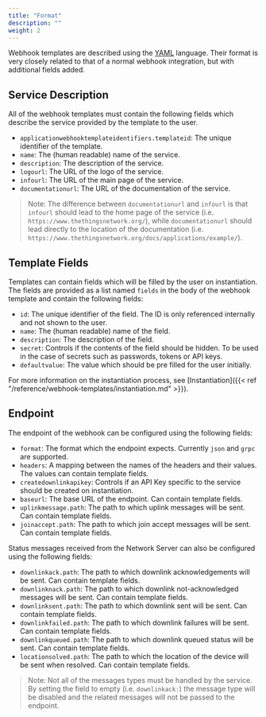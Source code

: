 ```yaml
---
title: "Format"
description: ""
weight: 2
---
```


Webhook templates are described using the [YAML](https://yaml.org/) language. Their format is very closely related to that of a normal webhook integration, but with additional fields added.

## Service Description

All of the webhook templates must contain the following fields which describe the service provided by the template to the user.

- `applicationwebhooktemplateidentifiers.templateid`: The unique identifier of the template.
- `name`: The (human readable) name of the service.
- `description`: The description of the service.
- `logourl`: The URL of the logo of the service.
- `infourl`: The URL of the main page of the service.
- `documentationurl`: The URL of the documentation of the service. 

> Note: The difference between `documentationurl` and `infourl` is that `infourl` should lead to the home page of the service (i.e. `https://www.thethingsnetwork.org/`), while `documentationurl` should lead directly to the location of the documentation (i.e. `https://www.thethingsnetwork.org/docs/applications/example/`).

## Template Fields

Templates can contain fields which will be filled by the user on instantiation. The fields are provided as a list named `fields` in the body of the webhook template and contain the following fields:

- `id`: The unique identifier of the field. The ID is only referenced internally and not shown to the user.
- `name`: The (human readable) name of the field.
- `description`: The description of the field.
- `secret`: Controls if the contents of the field should be hidden. To be used in the case of secrets such as passwords, tokens or API keys.
- `defaultvalue`: The value which should be pre filled for the user initially.

For more information on the instantiation process, see [Instantiation]({{< ref "/reference/webhook-templates/instantiation.md" >}}).

## Endpoint

The endpoint of the webhook can be configured using the following fields:

- `format`: The format which the endpoint expects. Currently `json` and `grpc` are supported.
- `headers`: A mapping between the names of the headers and their values. The values can contain template fields.
- `createdownlinkapikey`: Controls if an API Key specific to the service should be created on instantiation.
- `baseurl`: The base URL of the endpoint. Can contain template fields. 
- `uplinkmessage.path`: The path to which uplink messages will be sent. Can contain template fields.
- `joinaccept.path`: The path to which join accept messages will be sent. Can contain template fields.

Status messages received from the Network Server can also be configured using the following fields:

- `downlinkack.path`: The path to which downlink acknowledgements will be sent. Can contain template fields.
- `downlinknack.path`: The path to which downlink not-acknowledged messages will be sent. Can contain template fields.
- `downlinksent.path`: The path to which downlink sent will be sent. Can contain template fields.
- `downlinkfailed.path`: The path to which downlink failures will be sent. Can contain template fields.
- `downlinkqueued.path`: The path to which downlink queued status will be sent. Can contain template fields.
- `locationsolved.path`: The path to which the location of the device will be sent when resolved. Can contain template fields.

> Note: Not all of the messages types must be handled by the service. By setting the field to empty (i.e. `downlinkack:`) the message type will be disabled and the related messages will not be passed to the endpoint.
